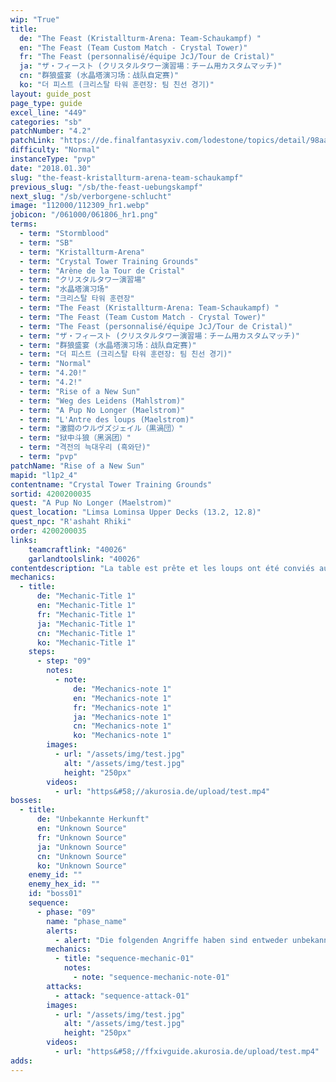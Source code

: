 ```yaml
---
wip: "True"
title:
  de: "The Feast (Kristallturm-Arena: Team-Schaukampf) "
  en: "The Feast (Team Custom Match - Crystal Tower)"
  fr: "The Feast (personnalisé/équipe JcJ/Tour de Cristal)"
  ja: "ザ・フィースト (クリスタルタワー演習場：チーム用カスタムマッチ)"
  cn: "群狼盛宴 (水晶塔演习场：战队自定赛)"
  ko: "더 피스트 (크리스탈 타워 훈련장: 팀 친선 경기)"
layout: guide_post
page_type: guide
excel_line: "449"
categories: "sb"
patchNumber: "4.2"
patchLink: "https://de.finalfantasyxiv.com/lodestone/topics/detail/98aa5226f5740b47522c48214728f76390a63325"
difficulty: "Normal"
instanceType: "pvp"
date: "2018.01.30"
slug: "the-feast-kristallturm-arena-team-schaukampf"
previous_slug: "/sb/the-feast-uebungskampf"
next_slug: "/sb/verborgene-schlucht"
image: "112000/112309_hr1.webp"
jobicon: "/061000/061806_hr1.png"
terms:
  - term: "Stormblood"
  - term: "SB"
  - term: "Kristallturm-Arena"
  - term: "Crystal Tower Training Grounds"
  - term: "Arène de la Tour de Cristal"
  - term: "クリスタルタワー演習場"
  - term: "水晶塔演习场"
  - term: "크리스탈 타워 훈련장"
  - term: "The Feast (Kristallturm-Arena: Team-Schaukampf) "
  - term: "The Feast (Team Custom Match - Crystal Tower)"
  - term: "The Feast (personnalisé/équipe JcJ/Tour de Cristal)"
  - term: "ザ・フィースト (クリスタルタワー演習場：チーム用カスタムマッチ)"
  - term: "群狼盛宴 (水晶塔演习场：战队自定赛)"
  - term: "더 피스트 (크리스탈 타워 훈련장: 팀 친선 경기)"
  - term: "Normal"
  - term: "4.20!"
  - term: "4.2!"
  - term: "Rise of a New Sun"
  - term: "Weg des Leidens (Mahlstrom)"
  - term: "A Pup No Longer (Maelstrom)"
  - term: "L'Antre des loups (Maelstrom)"
  - term: "激闘のウルヴズジェイル（黒渦団）"
  - term: "狱中斗狼（黑涡团）"
  - term: "격전의 늑대우리 (흑와단)"
  - term: "pvp"
patchName: "Rise of a New Sun"
mapid: "l1p2_4"
contentname: "Crystal Tower Training Grounds"
sortid: 4200200035
quest: "A Pup No Longer (Maelstrom)"
quest_location: "Limsa Lominsa Upper Decks (13.2, 12.8)"
quest_npc: "R'ashaht Rhiki"
order: 4200200035
links:
    teamcraftlink: "40026"
    garlandtoolslink: "40026"
contentdescription: "La table est prête et les loups ont été conviés au festin! Dévorerez-vous vos adversaires... ou serez-vous leur proie? Seules les bêtes les plus sauvages ont été invitées à ce banquet de chair et de sang. Alors acérez vos crocs et vos griffes et préparez-vous à vous repaître du cadavre de vos ennemis! Faites-en de la charpie, dépecez-les et érigez votre trône de chasseur avec leurs os!"
mechanics:
  - title:
      de: "Mechanic-Title 1"
      en: "Mechanic-Title 1"
      fr: "Mechanic-Title 1"
      ja: "Mechanic-Title 1"
      cn: "Mechanic-Title 1"
      ko: "Mechanic-Title 1"
    steps:
      - step: "09"
        notes:
          - note:
              de: "Mechanics-note 1"
              en: "Mechanics-note 1"
              fr: "Mechanics-note 1"
              ja: "Mechanics-note 1"
              cn: "Mechanics-note 1"
              ko: "Mechanics-note 1"
        images:
          - url: "/assets/img/test.jpg"
            alt: "/assets/img/test.jpg"
            height: "250px"
        videos:
          - url: "https&#58;//akurosia.de/upload/test.mp4"
bosses:
  - title:
      de: "Unbekannte Herkunft"
      en: "Unknown Source"
      fr: "Unknown Source"
      ja: "Unknown Source"
      cn: "Unknown Source"
      ko: "Unknown Source"
    enemy_id: ""
    enemy_hex_id: ""
    id: "boss01"
    sequence:
      - phase: "09"
        name: "phase_name"
        alerts:
          - alert: "Die folgenden Angriffe haben sind entweder unbekannt oder haben keine klare Herkunft"
        mechanics:
          - title: "sequence-mechanic-01"
            notes:
              - note: "sequence-mechanic-note-01"
        attacks:
          - attack: "sequence-attack-01"
        images:
          - url: "/assets/img/test.jpg"
            alt: "/assets/img/test.jpg"
            height: "250px"
        videos:
          - url: "https&#58;//ffxivguide.akurosia.de/upload/test.mp4"
adds:
---
```

